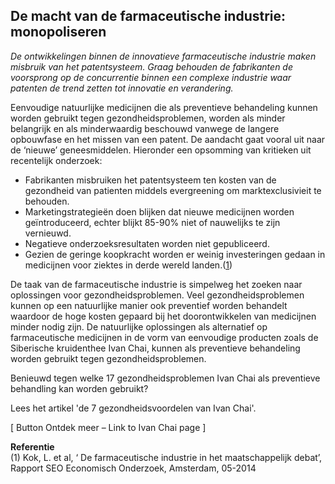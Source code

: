 ## De macht van de farmaceutische industrie: monopoliseren

_De ontwikkelingen binnen de innovatieve farmaceutische industrie maken misbruik van het patentsysteem. Graag behouden de fabrikanten de voorsprong op de concurrentie binnen een complexe industrie waar patenten de trend zetten tot innovatie en verandering._

Eenvoudige natuurlijke medicijnen die als preventieve behandeling kunnen worden gebruikt tegen gezondheidsproblemen, worden als minder belangrijk en als minderwaardig beschouwd vanwege de langere opbouwfase en het missen van een patent. De aandacht gaat vooral uit naar de ‘nieuwe’ geneesmiddelen. Hieronder een opsomming van kritieken uit recentelijk onderzoek:
* Fabrikanten misbruiken het patentsysteem ten kosten van de gezondheid van patienten middels evergreening om marktexclusivieit te behouden.
* Marketingstrategieën doen blijken dat nieuwe medicijnen worden geïntroduceerd, echter blijkt 85-90%  niet of nauwelijks te zijn vernieuwd. 
* Negatieve onderzoeksresultaten worden niet gepubliceerd.
* Gezien de geringe koopkracht worden er weinig investeringen gedaan in medicijnen voor ziektes in derde wereld landen.([1](http://www.seo.nl/uploads/media/2014-22_De_farmaceutische_industrie_in_het_maatschappelijk_debat_01.pdf))

De taak van de farmaceutische industrie is simpelweg het zoeken naar oplossingen voor gezondheidsproblemen. Veel gezondheidsproblemen kunnen op een natuurlijke manier ook preventief worden behandelt waardoor de hoge kosten gepaard bij het doorontwikkelen van medicijnen minder nodig zijn. De natuurlijke oplossingen als alternatief op farmaceutische medicijnen in de vorm van eenvoudige producten zoals de Siberische kruidenthee Ivan Chai, kunnen als preventieve behandeling worden gebruikt tegen gezondheidsproblemen. 

Benieuwd tegen welke 17 gezondheidsproblemen Ivan Chai als preventieve behandling kan worden gebruikt?

Lees het artikel 'de 7 gezondheidsvoordelen van Ivan Chai'.

[ Button Ontdek meer – Link to Ivan Chai page ]

**Referentie** <br>
(1)	Kok, L. et al, ‘ De farmaceutische industrie in het maatschappelijk debat’, Rapport SEO Economisch Onderzoek,  Amsterdam, 05-2014

